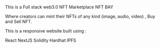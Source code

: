 This is a Full stack web3.0 NFT Marketplace NFT BAY


Where creators can mint their NFTs of any kind (image, audio, video) , Buy and Sell NFT.

This is a responsive website built using :

React
NextJS
Solidity
Hardhat
IPFS
